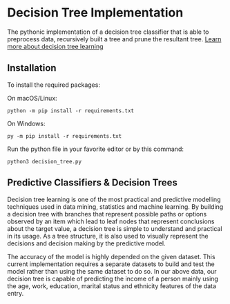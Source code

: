 # Decision Tree Implementation

The pythonic implementation of a decision tree classifier that is able to preprocess data, recursively built a tree and prune the resultant tree. 
[Learn more about decision tree learning](https://en.wikipedia.org/wiki/Decision_tree_learning)

## Installation

To install the required packages: 

On macOS/Linux:
```
python -m pip install -r requirements.txt
```
On Windows:
```
py -m pip install -r requirements.txt
```

Run the python file in your favorite editor or by this command: 
```
python3 decision_tree.py
```


## Predictive Classifiers & Decision Trees

Decision tree learning is one of the most practical and predictive modelling techniques used in data mining, statistics and machine learning. By building a decision tree with branches that represent possible paths or options observed by an item which lead to leaf nodes that represent conclusions about the target value, a decision tree is simple to understand and practical in its usage. As a tree structure, it is also used to visually represent the decisions and decision making by the predictive model. 

The accuracy of the model is highly depended on the given dataset. This current implementation requires a separate datasets to build and test the model rather than using the same dataset to do so. In our above data, our decision tree is capable of predicting the income of a person mainly using the age, work, education, marital status and ethnicity features of the data entry. 
